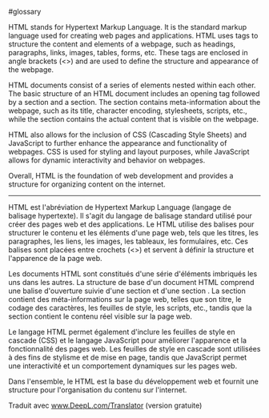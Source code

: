 #glossary 

 HTML stands for Hypertext Markup Language. It is the standard markup language used for creating web pages and applications. HTML uses tags to structure the content and elements of a webpage, such as headings, paragraphs, links, images, tables, forms, etc. These tags are enclosed in angle brackets (<>) and are used to define the structure and appearance of the webpage.


HTML documents consist of a series of elements nested within each other. The basic structure of an HTML document includes an opening <html> tag followed by a <head> section and a <body> section. The <head> section contains meta-information about the webpage, such as its title, character encoding, stylesheets, scripts, etc., while the <body> section contains the actual content that is visible on the webpage.

HTML also allows for the inclusion of CSS (Cascading Style Sheets) and JavaScript to further enhance the appearance and functionality of webpages. CSS is used for styling and layout purposes, while JavaScript allows for dynamic interactivity and behavior on webpages.

Overall, HTML is the foundation of web development and provides a structure for organizing content on the internet.


--- 
 HTML est l'abréviation de Hypertext Markup Language (langage de balisage hypertexte). Il s'agit du langage de balisage standard utilisé pour créer des pages web et des applications. Le HTML utilise des balises pour structurer le contenu et les éléments d'une page web, tels que les titres, les paragraphes, les liens, les images, les tableaux, les formulaires, etc. Ces balises sont placées entre crochets (<>) et servent à définir la structure et l'apparence de la page web.

Les documents HTML sont constitués d'une série d'éléments imbriqués les uns dans les autres. La structure de base d'un document HTML comprend une balise d'ouverture <html> suivie d'une section <head> et d'une section <body>. La section <head> contient des méta-informations sur la page web, telles que son titre, le codage des caractères, les feuilles de style, les scripts, etc., tandis que la section <body> contient le contenu réel visible sur la page web.

Le langage HTML permet également d'inclure les feuilles de style en cascade (CSS) et le langage JavaScript pour améliorer l'apparence et la fonctionnalité des pages web. Les feuilles de style en cascade sont utilisées à des fins de stylisme et de mise en page, tandis que JavaScript permet une interactivité et un comportement dynamiques sur les pages web.

Dans l'ensemble, le HTML est la base du développement web et fournit une structure pour l'organisation du contenu sur l'internet.

Traduit avec www.DeepL.com/Translator (version gratuite)